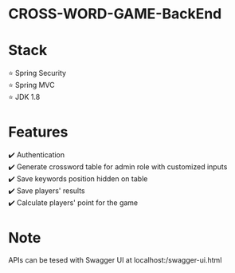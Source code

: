 # CROSS-WORD-GAME-BackEnd

# Stack
⭐ Spring Security</br>
⭐ Spring MVC</br>
⭐ JDK 1.8</br>

# Features
✔️ Authentication</br>
✔️ Generate crossword table for admin role with customized inputs</br>
✔️ Save keywords position hidden on table</br>
✔️ Save players' results</br>
✔️ Calculate players' point for the game</br>

# Note

APIs can be tesed with Swagger UI at localhost:<port>/swagger-ui.html
